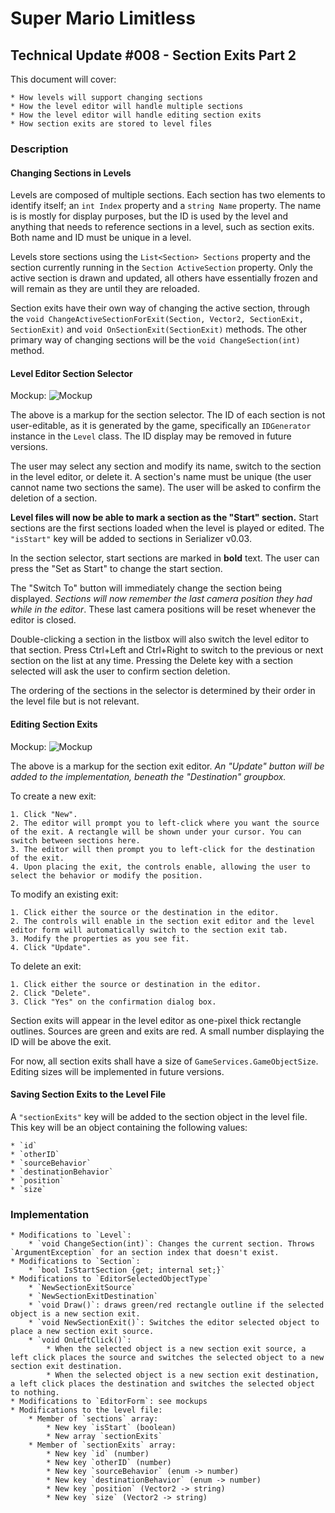 # Super Mario Limitless

## Technical Update #008 - Section Exits Part 2

This document will cover:

	* How levels will support changing sections
	* How the level editor will handle multiple sections
	* How the level editor will handle editing section exits
	* How section exits are stored to level files

### Description

#### Changing Sections in Levels

Levels are composed of multiple sections. Each section has two elements to identify itself; an `int Index` property and a `string Name` property. The name is is mostly for display purposes, but the ID is used by the level and anything that needs to reference sections in a level, such as section exits. Both name and ID must be unique in a level.

Levels store sections using the `List<Section> Sections` property and the section currently running in the `Section ActiveSection` property. Only the active section is drawn and updated, all others have essentially frozen and will remain as they are until they are reloaded.

Section exits have their own way of changing the active section, through the `void ChangeActiveSectionForExit(Section, Vector2, SectionExit, SectionExit)` and `void OnSectionExit(SectionExit)` methods. The other primary way of changing sections will be the `void ChangeSection(int)` method.

#### Level Editor Section Selector

Mockup: ![Mockup](http://i.imgur.com/8mh9BZW.png)

The above is a markup for the section selector. The ID of each section is not user-editable, as it is generated by the game, specifically an `IDGenerator` instance in the `Level` class. The ID display may be removed in future versions.

The user may select any section and modify its name, switch to the section in the level editor, or delete it. A section's name must be unique (the user cannot name two sections the same). The user will be asked to confirm the deletion of a section.

**Level files will now be able to mark a section as the "Start" section.** Start sections are the first sections loaded when the level is played or edited. The `"isStart"` key will be added to sections in Serializer v0.03.

In the section selector, start sections are marked in **bold** text. The user can press the "Set as Start" to change the start section.

The "Switch To" button will immediately change the section being displayed. *Sections will now remember the last camera position they had while in the editor*. These last camera positions will be reset whenever the editor is closed.

Double-clicking a section in the listbox will also switch the level editor to that section. Press Ctrl+Left and Ctrl+Right to switch to the previous or next section on the list at any time. Pressing the Delete key with a section selected will ask the user to confirm section deletion.

The ordering of the sections in the selector is determined by their order in the level file but is not relevant.

#### Editing Section Exits

Mockup: ![Mockup](http://i.imgur.com/Mog1oBj.png)

The above is a markup for the section exit editor. *An "Update" button will be added to the implementation, beneath the "Destination" groupbox.*

To create a new exit:

	1. Click "New".
	2. The editor will prompt you to left-click where you want the source of the exit. A rectangle will be shown under your cursor. You can switch between sections here.
	3. The editor will then prompt you to left-click for the destination of the exit.
	4. Upon placing the exit, the controls enable, allowing the user to select the behavior or modify the position.

To modify an existing exit:

	1. Click either the source or the destination in the editor.
	2. The controls will enable in the section exit editor and the level editor form will automatically switch to the section exit tab.
	3. Modify the properties as you see fit.
	4. Click "Update".
	
To delete an exit:

	1. Click either the source or destination in the editor.
	2. Click "Delete".
	3. Click "Yes" on the confirmation dialog box.
	
Section exits will appear in the level editor as one-pixel thick rectangle outlines. Sources are green and exits are red. A small number displaying the ID will be above the exit.

For now, all section exits shall have a size of `GameServices.GameObjectSize`. Editing sizes will be implemented in future versions.

#### Saving Section Exits to the Level File
A `"sectionExits"` key will be added to the section object in the level file. This key will be an object containing the following values:

	* `id`
	* `otherID`
	* `sourceBehavior`
	* `destinationBehavior`
	* `position`
	* `size`
	
### Implementation

	* Modifications to `Level`:
		* `void ChangeSection(int)`: Changes the current section. Throws `ArgumentException` for an section index that doesn't exist.
	* Modifications to `Section`:
		* `bool IsStartSection {get; internal set;}`
	* Modifications to `EditorSelectedObjectType`
		* `NewSectionExitSource`
		* `NewSectionExitDestination`
		* `void Draw()`: draws green/red rectangle outline if the selected object is a new section exit.
		* `void NewSectionExit()`: Switches the editor selected object to place a new section exit source.
		* `void OnLeftClick()`:
			* When the selected object is a new section exit source, a left click places the source and switches the selected object to a new section exit destination.
			* When the selected object is a new section exit destination, a left click places the destination and switches the selected object to nothing.
	* Modifications to `EditorForm`: see mockups
	* Modifications to the level file:
		* Member of `sections` array:
			* New key `isStart` (boolean)
			* New array `sectionExits`
		* Member of `sectionExits` array:
			* New key `id` (number)
			* New key `otherID` (number)
			* New key `sourceBehavior` (enum -> number)
			* New key `destinationBehavior` (enum -> number)
			* New key `position` (Vector2 -> string)
			* New key `size` (Vector2 -> string)